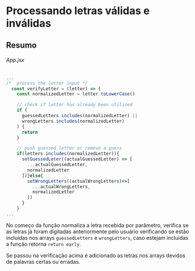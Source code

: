 # Processando letras válidas e inválidas

## Resumo

###### App.jsx

```jsx
...
/*  process the letter input */
  const verifyLetter = (letter) => {
    const normalizedLetter = letter.toLowerCase()

    // check if letter has already been utilized
    if (
      guessedLetters.includes(normalizedLetter) ||
      wrongLetters.includes(normalizedLetter)
    ) {
      return
    }

    // push guessed letter or remove a guess
    if(letters.includes(normalizedLetter)){
      setGuessedLeter((actualGuessedLetter) => [
        ...actualGuessedLetter,
        normalizedLetter
      ])}else{
        setWrongLetters((actualWrongLetters)=>[
          ...actualWrongLetters,
          normalizedLetter
        ])
      }
    }
...
```

No começo da função normaliza a letra recebida por parâmetro, verifica se as letras já foram  digitadas anteriormente pelo usuário verificando se estão incluídas nos arrays `guessedLetters` e `wrongLetters`, caso estejam incluídas a função retorna `return early`.

Se passou na verificação acima é adicionado as letras nos arrays devidos de palavras certas ou erradas.


